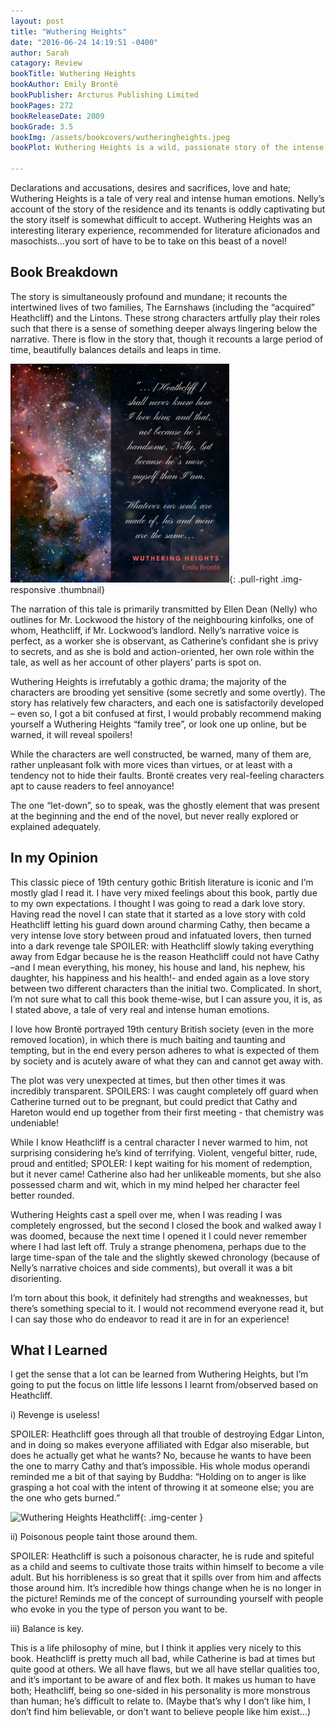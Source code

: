 ```yaml
---
layout: post
title: "Wuthering Heights"
date: "2016-06-24 14:19:51 -0400"
author: Sarah
catagory: Review
bookTitle: Wuthering Heights
bookAuthor: Emily Brontë
bookPublisher: Arcturus Publishing Limited
bookPages: 272
bookReleaseDate: 2009
bookGrade: 3.5
bookImg: /assets/bookcovers/wutheringheights.jpeg
bookPlot: Wuthering Heights is a wild, passionate story of the intense and almost demonic love between Catherine Earnshaw and Heathcliff, a foundling adopted by Catherine's father. After Mr Earnshaw's death, Heathcliff is bullied and humiliated by Catherine's brother; he leaves Wuthering Heights, only to return years later as a wealthy and polished man and to exact a terrible revenge for his former miseries. <br><sup>Adapted from &#58; GoodReads</sup>

---
```


Declarations and accusations, desires and sacrifices, love and hate; Wuthering Heights is a tale of very real and intense human emotions. Nelly’s account of the story of the residence and its tenants is oddly captivating but the story itself is somewhat difficult to accept. Wuthering Heights was an interesting literary experience, recommended for literature aficionados and masochists…you sort of have to be to take on this beast of a novel!

<!--more-->

## Book Breakdown

The story is simultaneously profound and mundane; it recounts the intertwined lives of two families, The Earnshaws (including the “acquired” Heathcliff) and the Lintons. These strong characters artfully play their roles such that there is a sense of something deeper always lingering below the narrative. There is flow in the story that, though it recounts a large period of time, beautifully balances details and leaps in time.

![Wuthering Heights Quote](\assets\quotes\WutheringHeights_quote.png){: .pull-right .img-responsive .thumbnail}

The narration of this tale is primarily transmitted by Ellen Dean (Nelly) who outlines for Mr. Lockwood the history of the neighbouring kinfolks, one of whom, Heathcliff, if Mr. Lockwood’s landlord. Nelly’s narrative voice is perfect, as a worker she is observant, as Catherine’s confidant she is privy to secrets, and as she is bold and action-oriented, her own role within the tale, as well as her account of other players’ parts is spot on.

Wuthering Heights is irrefutably a gothic drama; the majority of the characters are brooding yet sensitive (some secretly and some overtly). The story has relatively few characters, and each one is satisfactorily developed – even so, I got a bit confused at first, I would probably recommend making yourself a Wuthering Heights “family tree”, or look one up online, but be warned, it will reveal spoilers!

While the characters are well constructed, be warned, many of them are, rather unpleasant folk with more vices than virtues, or at least with a tendency not to hide their faults. Brontë creates very real-feeling characters apt to cause readers to feel annoyance!  

The one “let-down”, so to speak, was the ghostly element that was present at the beginning and the end of the novel, but never really explored or explained adequately.

## In my Opinion

This classic piece of 19th century gothic British literature is iconic and I’m mostly glad I read it. I have very mixed feelings about this book, partly due to my own expectations. I thought I was going to read a dark love story. Having read the novel I can state that it started as a love story with cold Heathcliff letting his guard down around charming Cathy, then became a very intense love story between proud and infatuated lovers, then turned into a dark revenge tale SPOILER: <span class="spoiler">with Heathcliff slowly taking everything away from Edgar because he is the reason Heathcliff could not have Cathy –and I mean everything, his money, his house and land, his nephew, his daughter, his happiness and his health!-</span> and ended again as a love story between two different characters than the initial two. Complicated. In short, I’m not sure what to call this book theme-wise, but I can assure you, it is, as I stated above, a tale of very real and intense human emotions.

I love how Brontë portrayed 19th century British society (even in the more removed location), in which there is much baiting and taunting and tempting, but in the end every person adheres to what is expected of them by society and is acutely aware of what they can and cannot get away with.

The plot was very unexpected at times, but then other times it was incredibly transparent. SPOILERS: <span class="spoiler">I was caught completely off guard when Catherine turned out to be pregnant, but could predict that Cathy and Hareton would end up together from their first meeting - that chemistry was undeniable!</span>

While I know Heathcliff is a central character I never warmed to him, not surprising considering he’s kind of terrifying. Violent, vengeful bitter, rude, proud and entitled; SPOLER: <span class="spoiler">I kept waiting for his moment of redemption, but it never came!</span> Catherine also had her unlikeable moments, but she also possessed charm and wit, which in my mind helped her character feel better rounded.

Wuthering Heights cast a spell over me, when I was reading I was completely engrossed, but the second I closed the book and walked away I was doomed, because the next time I opened it I could never remember where I had last left off. Truly a strange phenomena, perhaps due to the large time-span of the tale and the slightly skewed chronology (because of Nelly’s narrative choices and side comments), but overall it was a bit disorienting.

I’m torn about this book, it definitely had strengths and weaknesses, but there’s something special to it. I would not recommend everyone read it, but I can say those who do endeavor to read it are in for an experience!


## What I Learned

I get the sense that a lot can be learned from Wuthering Heights, but I’m going to put the focus on little life lessons I learnt from/observed based on Heathcliff.

i) Revenge is useless!

SPOILER: <span class="spoiler">Heathcliff goes through all that trouble of destroying Edgar Linton, and in doing so makes everyone affiliated with Edgar also miserable, but does he actually get what he wants? No, because he wants to have been the one to marry Cathy and that’s impossible.</span>
His whole modus operandi reminded me a bit of that saying by Buddha: “Holding on to anger is like grasping a hot coal with the intent of throwing it at someone else; you are the one who gets burned.”

![Wuthering Heights Heathcliff](\assets\blogimages\heathcliff_revenge.png){: .img-center }

ii) Poisonous people taint those around them.

SPOILER: <span class="spoiler">Heathcliff is such a poisonous character, he is rude and spiteful as a child and seems to cultivate those traits within himself to become a vile adult. But his horribleness is so great that it spills over from him and affects those around him. It’s incredible how things change when he is no longer in the picture!</span>
Reminds me of the concept of surrounding yourself with people who evoke in you the type of person you want to be.

iii) Balance is key.

This is a life philosophy of mine, but I think it applies very nicely to this book. Heathcliff is pretty much all bad, while Catherine is bad at times but quite good at others. We all have flaws, but we all have stellar qualities too, and it’s important to be aware of and flex both. It makes us human to have both; Heathcliff, being so one-sided in his personality is more monstrous than human; he’s difficult to relate to. (Maybe that’s why I don’t like him, I don’t find him believable, or don’t want to believe people like him exist…)
